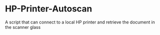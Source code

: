 # HP-Printer-Autoscan
A script that can connect to a local HP printer and retrieve the document in the scanner glass
